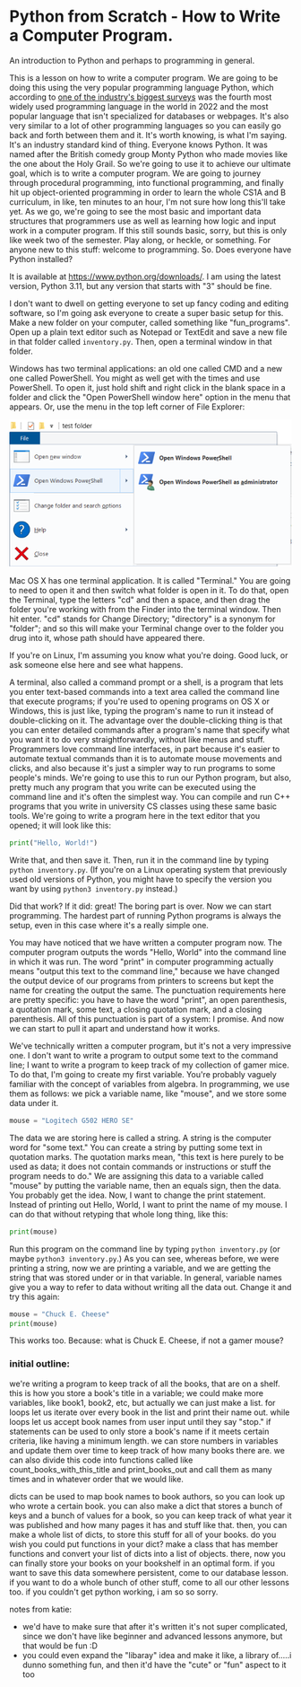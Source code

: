 # Python from Scratch - How to Write a Computer Program.
An introduction to Python and perhaps to programming in general.

This is a lesson on how to write a computer program. We are going to be doing this using the very popular programming language Python, which according to [one of the industry's biggest surveys](https://survey.stackoverflow.co/2022/#section-most-popular-technologies-programming-scripting-and-markup-languages) was the fourth most widely used programming language in the world in 2022 and the most popular language that isn't specialized for databases or webpages. It's also very similar to a lot of other programming languages so you can easily go back and forth between them and it. It's worth knowing, is what I'm saying. It's an industry standard kind of thing. Everyone knows Python. It was named after the British comedy group Monty Python who made movies like the one about the Holy Grail. So we're going to use it to achieve our ultimate goal, which is to write a computer program. We are going to journey through procedural programming, into functional programming, and finally hit up object-oriented programming in order to learn the whole CS1A and B curriculum, in like, ten minutes to an hour, I'm not sure how long this'll take yet. As we go, we're going to see the most basic and important data structures that programmers use as well as learning how logic and input work in a computer program. If this still sounds basic, sorry, but this is only like week two of the semester. Play along, or heckle, or something. For anyone new to this stuff: welcome to programming. So. Does everyone have Python installed?

It is available at https://www.python.org/downloads/. I am using the latest version, Python 3.11, but any version that starts with "3" should be fine.

I don't want to dwell on getting everyone to set up fancy coding and editing software, so I'm going ask everyone to create a super basic setup for this. Make a new folder on your computer, called something like "fun_programs". Open up a plain text editor such as Notepad or TextEdit and save a new file in that folder called `inventory.py`. Then, open a terminal window in that folder.

Windows has two terminal applications: an old one called CMD and a new one called PowerShell. You might as well get with the times and use PowerShell. To open it, just hold shift and right click in the blank space in a folder and click the "Open PowerShell window here" option in the menu that appears. Or, use the menu in the top left corner of File Explorer:

![](images/file-explorer-powershell.png)

Mac OS X has one terminal application. It is called "Terminal." You are going to need to open it and then switch what folder is open in it. To do that, open the Terminal, type the letters "cd" and then a space, and then drag the folder you're working with from the Finder into the terminal window. Then hit enter. "cd" stands for Change Directory; "directory" is a synonym for "folder"; and so this will make your Terminal change over to the folder you drug into it, whose path should have appeared there.

If you're on Linux, I'm assuming you know what you're doing. Good luck, or ask someone else here and see what happens.

A terminal, also called a command prompt or a shell, is a program that lets you enter text-based commands into a text area called the command line that execute programs; if you're used to opening programs on OS X or Windows, this is just like, typing the program's name to run it instead of double-clicking on it. The advantage over the double-clicking thing is that you can enter detailed commands after a program's name that specify what you want it to do very straightforwardly, without like menus and stuff. Programmers love command line interfaces, in part because it's easier to automate textual commands than it is to automate mouse movements and clicks, and also because it's just a simpler way to run programs to some people's minds. We're going to use this to run our Python program, but also, pretty much any program that you write can be executed using the command line and it's often the simplest way. You can compile and run C++ programs that you write in university CS classes using these same basic tools. We're going to write a program here in the text editor that you opened; it will look like this:

```python
print("Hello, World!")
```

Write that, and then save it. Then, run it in the command line by typing `python inventory.py`. (If you're on a Linux operating system that previously used old versions of Python, you might have to specify the version you want by using `python3 inventory.py` instead.)

Did that work? If it did: great! The boring part is over. Now we can start programming. The hardest part of running Python programs is always the setup, even in this case where it's a really simple one.

You may have noticed that we have written a computer program now. The computer program outputs the words "Hello, World" into the command line in which it was run. The word "print" in computer programming actually means "output this text to the command line," because we have changed the output device of our programs from printers to screens but kept the name for creating the output the same. The punctuation requirements here are pretty specific: you have to have the word "print", an open parenthesis, a quotation mark, some text, a closing quotation mark, and a closing parenthesis. All of this punctuation is part of a system: I promise. And now we can start to pull it apart and understand how it works.

We've technically written a computer program, but it's not a very impressive one. I don't want to write a program to output some text to the command line; I want to write a program to keep track of my collection of gamer mice. To do that, I'm going to create my first variable. You're probably vaguely familiar with the concept of variables from algebra. In programming, we use them as follows: we pick a variable name, like "mouse", and we store some data under it.

```python
mouse = "Logitech G502 HERO SE"
```

The data we are storing here is called a string. A string is the computer word for "some text." You can create a string by putting some text in quotation marks. The quotation marks mean, "this text is here purely to be used as data; it does not contain commands or instructions or stuff the program needs to do." We are assigning this data to a variable called "mouse" by putting the variable name, then an equals sign, then the data. You probably get the idea. Now, I want to change the print statement. Instead of printing out Hello, World, I want to print the name of my mouse. I can do that without retyping that whole long thing, like this:

```python
print(mouse)
```

Run this program on the command line by typing `python inventory.py` (or maybe `python3 inventory.py`.) As you can see, whereas before, we were printing a string, now we are printing a variable, and we are getting the string that was stored under or in that variable. In general, variable names give you a way to refer to data without writing all the data out. Change it and try this again:

```python
mouse = "Chuck E. Cheese"
print(mouse)
```

This works too. Because: what is Chuck E. Cheese, if not a gamer mouse?

### initial outline:

we're writing a program to keep track of all the books, that are on a shelf. this is how you store a book's title in a variable; we could make more variables, like book1, book2, etc, but actually we can just make a list. for loops let us iterate over every book in the list and print their name out. while loops let us accept book names from user input until they say "stop." if statements can be used to only store a book's name if it meets certain criteria, like having a minimum length. we can store numbers in variables and update them over time to keep track of how many books there are. we can also divide this code into functions called like count_books_with_this_title and print_books_out and call them as many times and in whatever order that we would like.

dicts can be used to map book names to book authors, so you can look up who wrote a certain book. you can also make a dict that stores a bunch of keys and a bunch of values for a book, so you can keep track of what year it was published and how many pages it has and stuff like that. then, you can make a whole list of dicts, to store this stuff for all of your books. do you wish you could put functions in your dict? make a class that has member functions and convert your list of dicts into a list of objects. there, now you can finally store your books on your bookshelf in an optimal form. if you want to save this data somewhere persistent, come to our database lesson. if you want to do a whole bunch of other stuff, come to all our other lessons too. if you couldn't get python working, i am so so sorry.

notes from katie:
 - we'd have to make sure that after it's written it's not super complicated, since we don't have like beginner and advanced lessons anymore, but that would be fun :D
 - you could even expand the "libaray" idea and make it like, a library of.....i dunno something fun, and then it'd have the "cute" or "fun" aspect to it too
